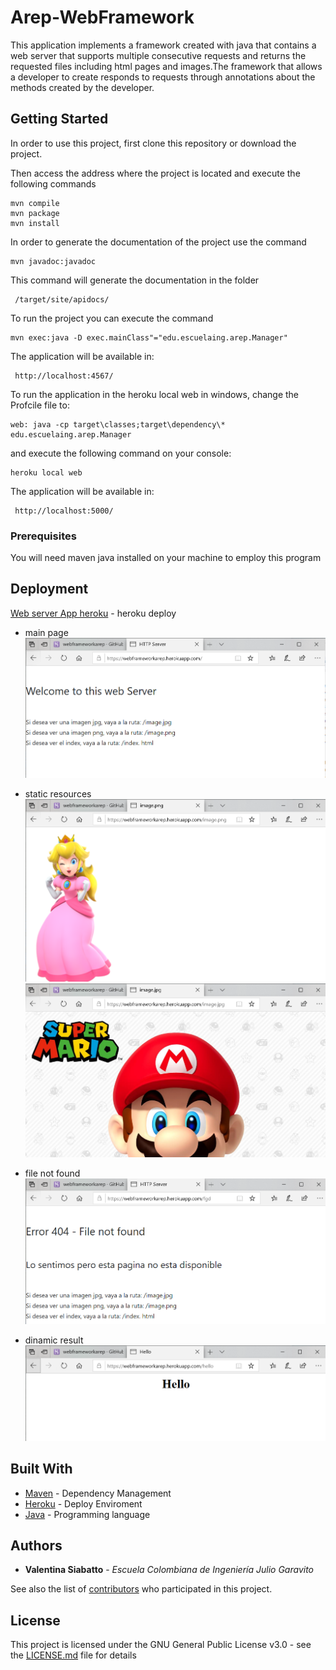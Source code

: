 # Arep-WebFramework


This application implements a framework created with java that contains a web server that supports multiple consecutive requests and returns the requested files including html pages and images.The framework that allows a developer to create responds to requests through annotations about the methods created by the developer.

## Getting Started

 In order to use this project, first clone this repository or download the project.

Then access the address where the project is located and execute the following commands

```
mvn compile
mvn package
mvn install
```
In order to generate the documentation of the project use the command 

```
mvn javadoc:javadoc
```
This command will generate the documentation in the folder 
```
 /target/site/apidocs/
 ```
To run the project you can execute the command
```
mvn exec:java -D exec.mainClass"="edu.escuelaing.arep.Manager"
```
The application will be available in:

```
 http://localhost:4567/
```

To run the application in the heroku local web in windows, change the Profcile file to:

```
web: java -cp target\classes;target\dependency\* edu.escuelaing.arep.Manager
```
and execute the following command on your console:

```
heroku local web
```
The application will be available in:

```
 http://localhost:5000/
```



### Prerequisites

You will need maven java installed on your machine to employ this program

## Deployment

[Web server App heroku](https://webframeworkarep.herokuapp.com/) - heroku deploy

* main page
![jpg](src/main/resources/images/index.PNG)

* static resources
![image.png](src/main/resources/images/png.PNG)
![image.jpg](src/main/resources/images/jpg.PNG)

* file not found
![NotFound](src/main/resources/images/notFound.PNG)

* dinamic result
![hello](src/main/resources/images/hello.PNG)

## Built With

* [Maven](https://maven.apache.org/) - Dependency Management
* [Heroku](https://www.heroku.com/) - Deploy Enviroment
* [Java](https://www.java.com/es/download/) - Programming language


## Authors

* **Valentina Siabatto** - *Escuela Colombiana de Ingeniería Julio Garavito* 

See also the list of [contributors](https://github.com/Siabell/AREP-lab1-introduccion/graphs/contributors) who participated in this project.

## License

This project is licensed under the GNU General Public License v3.0 - see the [LICENSE.md](LICENSE.md) file for details


